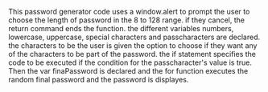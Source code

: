 
This password generator code uses a window.alert to prompt the user to choose the length of password in the 8 to 128 range.
if they cancel, the return command ends the function.
the different variables numbers, lowercase,  uppercase, special characters and passcharacters are declared. the characters to be 
the user is given the option to choose if they want any of the characters to be part of the password.
the if statement specifies the code to be executed if the condition for the passcharacter's value is true.
Then the var finaPassword is declared and the for function executes the random final password and the password is displayes.